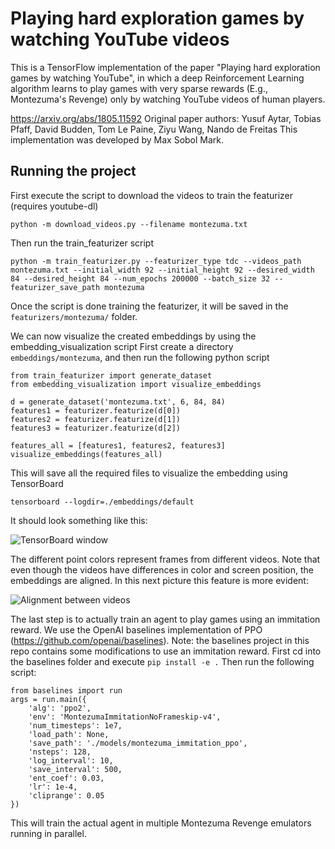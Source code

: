 # Playing hard exploration games by watching YouTube videos

This is a TensorFlow implementation of the paper "Playing hard exploration games by watching YouTube", in which a deep Reinforcement Learning algorithm learns to play games with very sparse rewards (E.g., Montezuma's Revenge) only by watching YouTube videos of human players.

https://arxiv.org/abs/1805.11592
Original paper authors: Yusuf Aytar, Tobias Pfaff, David Budden, Tom Le Paine, Ziyu Wang, Nando de Freitas
This implementation was developed by Max Sobol Mark.

## Running the project
First execute the script to download the videos to train the featurizer (requires youtube-dl)

`python -m download_videos.py --filename montezuma.txt`

Then run the train_featurizer script

`python -m train_featurizer.py --featurizer_type tdc --videos_path montezuma.txt --initial_width 92 --initial_height 92 --desired_width 84 --desired_height 84 --num_epochs 200000 --batch_size 32 --featurizer_save_path montezuma`

Once the script is done training the featurizer, it will be saved in the `featurizers/montezuma/` folder.

We can now visualize the created embeddings by using the embedding_visualization script
First create a directory `embeddings/montezuma`, and then run the following python script


```
from train_featurizer import generate_dataset
from embedding_visualization import visualize_embeddings

d = generate_dataset('montezuma.txt', 6, 84, 84)
features1 = featurizer.featurize(d[0])
features2 = featurizer.featurize(d[1])
features3 = featurizer.featurize(d[2])

features_all = [features1, features2, features3]
visualize_embeddings(features_all)
```

This will save all the required files to visualize the embedding using TensorBoard

`tensorboard --logdir=./embeddings/default`

It should look something like this:

![TensorBoard window](/t-sne.png "TensorBoard window")

The different point colors represent frames from different videos. Note that even though the videos have differences in color and screen position, the embeddings are aligned. In this next picture this feature is more evident:

![Alignment between videos](/alignment_demo.png "Alignment between videos")


The last step is to actually train an agent to play games using an immitation reward. We use the OpenAI baselines implementation of PPO (https://github.com/openai/baselines).
Note: the baselines project in this repo contains some modifications to use an immitation reward.
First cd into the baselines folder and execute `pip install -e .`
Then run the following script:
```
from baselines import run
args = run.main({
    'alg': 'ppo2',
    'env': 'MontezumaImmitationNoFrameskip-v4',
    'num_timesteps': 1e7,
    'load_path': None,
    'save_path': './models/montezuma_immitation_ppo',
    'nsteps': 128,
    'log_interval': 10,
    'save_interval': 500,
    'ent_coef': 0.03,
    'lr': 1e-4,
    'cliprange': 0.05
})
```

This will train the actual agent in multiple Montezuma Revenge emulators running in parallel.
